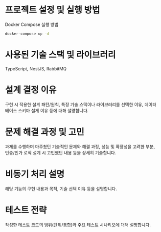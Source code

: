 # 프로젝트 설정 및 실행 방법

Docker Compose 실행 방법

```bash
docker-compose up -d 
```

# 사용된 기술 스택 및 라이브러리

TypeScript, NestJS, RabbitMQ 

# 설계 결정 이유 

구현 시 적용한 설계 패턴/원칙, 특정 기술 스택이나 라이브러리를 선택한 이유, 데이터베이스 스키마 설계 이유 등에 대해 설명합니다.

# 문제 해결 과정 및 고민 

과제를 수행하며 마주쳤던 기술적인 문제와 해결 과정, 성능 및 확장성을 고려한 부분, 인증/인가 로직 설계 시 고민했던 내용 등을 상세히 기술합니다.

# 비동기 처리 설명 

해당 기능의 구현 내용과 목적, 기술 선택 이유 등을 설명합니다.

# 테스트 전략 

작성한 테스트 코드의 범위(단위/통합)와 주요 테스트 시나리오에 대해 설명합니다.

